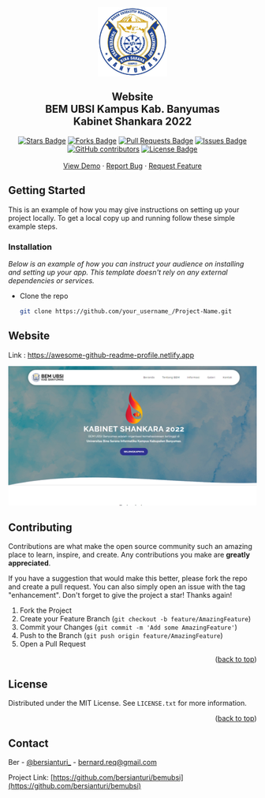 <div align="center">
  <img src="assets/images/LOGO_BEM.png" width="140" align="center">
</div>
<h2 align="center">Website <br> BEM UBSI Kampus Kab. Banyumas <br> Kabinet Shankara 2022</h2>
<p align="center"><i></i></p>
<div align="center">
  <a href="https://github.com/bersianturi/bemubsi/stargazers"><img src="https://img.shields.io/github/stars/bersianturi/bemubsi" alt="Stars Badge"/></a>
<a href="https://github.com/bersianturi/bemubsi/network/members"><img src="https://img.shields.io/github/forks/bersianturi/bemubsi" alt="Forks Badge"/></a>
<a href="https://github.com/bersianturi/bemubsi/pulls"><img src="https://img.shields.io/github/issues-pr/bersianturi/bemubsi" alt="Pull Requests Badge"/></a>
<a href="https://github.com/bersianturi/bemubsi/issues"><img src="https://img.shields.io/github/issues/bersianturi/bemubsi" alt="Issues Badge"/></a>
<a href="https://github.com/bersianturi/bemubsi/graphs/contributors"><img alt="GitHub contributors" src="https://img.shields.io/github/contributors/bersianturi/bemubsi?color=2b9348"></a>
<a href="https://github.com/bersianturi/bemubsi/blob/master/LICENSE"><img src="https://img.shields.io/github/license/bersianturi/bemubsi" alt="License Badge"/></a>
</div>
<br>
<div align="center">
  <a href="https://bersianturi.github.io/bemubsi">View Demo</a>
    ·
    <a href="https://github.com/bersianturi/bemubsi/issues">Report Bug</a>
    ·
    <a href="https://github.com/bersianturi/bemubsi/issues">Request Feature</a>
</div>

<!-- GETTING STARTED -->
## Getting Started

This is an example of how you may give instructions on setting up your project locally.
To get a local copy up and running follow these simple example steps.

### Installation

_Below is an example of how you can instruct your audience on installing and setting up your app. This template doesn't rely on any external dependencies or services._

* Clone the repo
  ```sh
  git clone https://github.com/your_username_/Project-Name.git
  ```

## Website

Link : https://awesome-github-readme-profile.netlify.app

<a href="https://bersianturi.github.io/bemubsi"><img src="preview.jpg" alt="Awesome README Templates" /></a>


<!-- CONTRIBUTING -->
## Contributing

Contributions are what make the open source community such an amazing place to learn, inspire, and create. Any contributions you make are **greatly appreciated**.

If you have a suggestion that would make this better, please fork the repo and create a pull request. You can also simply open an issue with the tag "enhancement".
Don't forget to give the project a star! Thanks again!

1. Fork the Project
2. Create your Feature Branch (`git checkout -b feature/AmazingFeature`)
3. Commit your Changes (`git commit -m 'Add some AmazingFeature'`)
4. Push to the Branch (`git push origin feature/AmazingFeature`)
5. Open a Pull Request

<p align="right">(<a href="#readme-top">back to top</a>)</p>



<!-- LICENSE -->
## License

Distributed under the MIT License. See `LICENSE.txt` for more information.

<p align="right">(<a href="#readme-top">back to top</a>)</p>



<!-- CONTACT -->
## Contact

Ber - [@bersianturi_](https://instragr.am/bersianturi_) - bernard.req@gmail.com

Project Link: [https://github.com/bersianturi/bemubsi](https://github.com/bersianturi/bemubsi)
